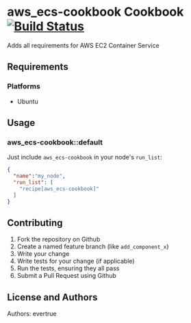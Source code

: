 # aws_ecs-cookbook Cookbook [![Build Status](https://travis-ci.org/evertrue/aws_ecs-cookbook.svg?branch=master)](https://travis-ci.org/evertrue/aws_ecs-cookbook)

Adds all requirements for AWS EC2 Container Service

## Requirements

### Platforms

- Ubuntu

## Usage

### aws_ecs-cookbook::default

Just include `aws_ecs-cookbook` in your node's `run_list`:

```json
{
  "name":"my_node",
  "run_list": [
    "recipe[aws_ecs-cookbook]"
  ]
}
```

## Contributing

1. Fork the repository on Github
2. Create a named feature branch (like `add_component_x`)
3. Write your change
4. Write tests for your change (if applicable)
5. Run the tests, ensuring they all pass
6. Submit a Pull Request using Github

## License and Authors

Authors: evertrue

